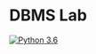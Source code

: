 # DBMS Lab
              
[![Python 3.6](https://img.shields.io/badge/python-3.6-blue.svg)](https://www.python.org/downloads/release/python-360/)   



